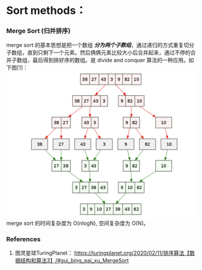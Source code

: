 # Sort methods：

### Merge Sort (归并排序)
merge sort 的基本思想是把一个数组 ***分为两个子数组***，通过递归的方式重复切分子数组，直到只剩下一个元素。然后俩俩元素比较大小后合并起来，通过不停的合并子数组，最后得到排好序的数组。是 divide and conquer 算法的一种应用。如下图[1]：
![DFS template](../img/Merge_Sort.png)
merge sort 的时间复杂度为 O(nlogN), 空间复杂度为 O(N)。


### References
1. 图灵星球TuringPlanet： https://turingplanet.org/2020/02/11/排序算法【数据结构和算法3】/#gui_bing_pai_xu_MergeSort